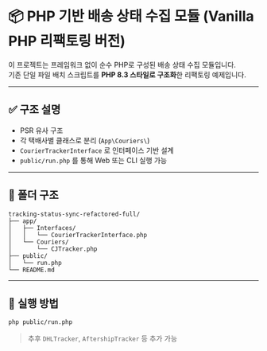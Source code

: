 # 📦 PHP 기반 배송 상태 수집 모듈 (Vanilla PHP 리팩토링 버전)

이 프로젝트는 프레임워크 없이 순수 PHP로 구성된 배송 상태 수집 모듈입니다.  
기존 단일 파일 배치 스크립트를 **PHP 8.3 스타일로 구조화**한 리팩토링 예제입니다.

---

## ✅ 구조 설명

- PSR 유사 구조
- 각 택배사별 클래스로 분리 (`App\Couriers\`)
- `CourierTrackerInterface` 로 인터페이스 기반 설계
- `public/run.php` 를 통해 Web 또는 CLI 실행 가능

---

## 📂 폴더 구조

```
tracking-status-sync-refactored-full/
├── app/
│   ├── Interfaces/
│   │   └── CourierTrackerInterface.php
│   └── Couriers/
│       └── CJTracker.php
├── public/
│   └── run.php
└── README.md
```

---

## 🚀 실행 방법

```bash
php public/run.php
```

> 추후 `DHLTracker`, `AftershipTracker` 등 추가 가능
